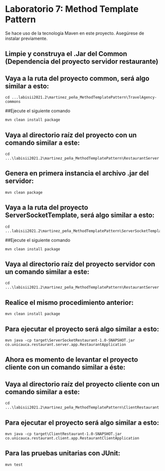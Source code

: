 # Laboratorio 7: Method Template Pattern
Se hace uso de la tecnología Maven en este proyecto. Asegúrese de instalar previamente.

## Limpie y construya el .Jar del Common (Dependencia del proyecto servidor restaurante)
## Vaya a la ruta del proyecto common, será algo similar a esto:
```
cd ...labisii2021.2\martinez_peña_MethodTemplatePattern\TravelAgency-commons
```
##Ejecute el siguiente comando

```
mvn clean install package
```

## Vaya al directorio raíz del proyecto con un comando similar a este:
```
cd ...\labisii2021.2\martinez_peña_MethodTemplatePattern\RestaurantServer
```


## Genera en primera instancia el archivo .jar del servidor: 
```
mvn clean package
```

## Vaya a la ruta del proyecto ServerSocketTemplate, será algo similar a esto:
```
cd ...labisii2021.2\martinez_peña_MethodTemplatePattern\ServerSocketTemplate
```
##Ejecute el siguiente comando

```
mvn clean install package
```

## Vaya al directorio raíz del proyecto servidor con un comando similar a este:
```
cd ...\labisii2021.2\martinez_peña_MethodTemplatePattern\RestaurantServer
```


## Realice el mismo procedimiento anterior: 
```
mvn clean install package
```

## Para ejecutar el proyecto será algo similar a esto:
```
mvn java -cp target\ServerSocketRestaurant-1.0-SNAPSHOT.jar co.unicauca.restaurant.server.app.RestaurantApplication
```

## Ahora es momento de levantar el proyecto cliente con un comando similar a éste:

## Vaya al directorio raíz del proyecto cliente con un comando similar a este:
```
cd ...\labisii2021.2\martinez_peña_MethodTemplatePattern\ClientRestaurant
```
## Para ejecutar el proyecto será algo similar a esto:
```
mvn java -cp target\ClientRestaurant-1.0-SNAPSHOT.jar co.unicauca.restaurant.client.app.RestaurantClientApplication
```
## Para las pruebas unitarias con JUnit:
```
mvn test
```
